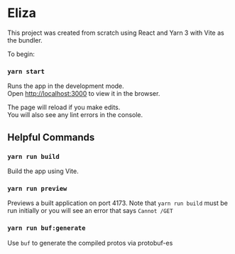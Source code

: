 # Eliza

This project was created from scratch using React and Yarn 3 with Vite as the bundler.

To begin:

### `yarn start`

Runs the app in the development mode.\
Open [http://localhost:3000](http://localhost:3000) to view it in the browser.

The page will reload if you make edits.\
You will also see any lint errors in the console.

## Helpful Commands

### `yarn run build`

Build the app using Vite.

### `yarn run preview`

Previews a built application on port 4173.  Note that `yarn run build` must be run initially or you will see an error 
that says `Cannot /GET`

### `yarn run buf:generate`

Use `buf` to generate the compiled protos via protobuf-es

